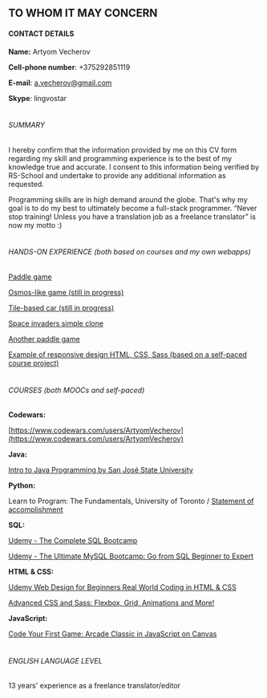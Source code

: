 ## TO WHOM IT MAY CONCERN
#### CONTACT DETAILS
**Name:** Artyom Vecherov

**Cell-phone number**: +375292851119

**E-mail**: a.vecherov@gmail.com

**Skype**: lingvostar
<br><br>


###### SUMMARY
I hereby confirm that the information provided by me on this CV form
regarding my skill and programming experience is to the best of my knowledge true and accurate. I consent to this
information being verified by RS-School and undertake to provide any additional information as requested.

Programming skills are in high demand around the globe. That's why my goal is to do my best to ultimately become a full-stack programmer. “Never stop training! Unless you have a translation job as a freelance translator” is now my motto :)
<br><br>


###### HANDS-ON EXPERIENCE (both based on courses and my own webapps)

[Paddle game](https://vecherov-paddlegame.herokuapp.com/index.html)

[Osmos-like game (still in progress)](https://osmos-like-game.herokuapp.com/)

[Tile-based car (still in progress)](https://cars-test-app.herokuapp.com/)

[Space invaders simple clone](https://arcade-game-test.herokuapp.com/)

[Another paddle game](https://another-paddle-game.herokuapp.com)

[Example of responsive design HTML, CSS, Sass (based on a self-paced course project)](http://yuagroprom.ru/test1/)
<br><br>

###### COURSES (both MOOCs and self-paced)
**Codewars:**

[https://www.codewars.com/users/ArtyomVecherov](https://www.codewars.com/users/ArtyomVecherov)

**Java:**

[Intro to Java Programming by San José State University](https://ae.udacity.com/course/intro-to-java-programming--cs046)

**Python:**

Learn to Program: The Fundamentals, University of Toronto / [Statement of accomplishment](http://goo.gl/A0RlRf)

**SQL:**

[Udemy - The Complete SQL Bootcamp](https://www.udemy.com/the-complete-sql-bootcamp/)

[Udemy - The Ultimate MySQL Bootcamp: Go from SQL Beginner to Expert](https://www.udemy.com/the-ultimate-mysql-bootcamp-go-from-sql-beginner-to-expert/)

**HTML & CSS:**

[Udemy Web Design for Beginners Real World Coding in HTML & CSS](https://www.udemy.com/web-design-for-beginners-real-world-coding-in-html-css/)

[Advanced CSS and Sass: Flexbox, Grid, Animations and More!](https://www.udemy.com/advanced-css-and-sass/)

**JavaScript:**

[Code Your First Game: Arcade Classic in JavaScript on Canvas](https://www.udemy.com/code-your-first-game/)
<br><br>


###### ENGLISH LANGUAGE LEVEL

13 years' experience as a freelance translator/editor 